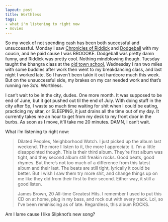 ```yaml
---
layout: post
title: Worthless
tags:
- what i'm listening to right now
- movies
---
```

So my week of not spending cash has been both successful and unsuccessful. Monday I saw [Chronicles of Riddick](http://www.imdb.com/title/tt0296572/) and [Dodgeball](http://www.dodgeballmovie.com/) with my cousin, and he paid cause I was BROOOKE. Dodgeball was pretty damn funny, and Riddick was pretty cool. Nothing mindblowing though. Tuesday taught the bhangra class at the [old town school](http://www.oldtownschool.org/), Wednesday I ran two miles with some buddies after work then went to my breakdancing class, and last night I worked late. So I haven’t been takin it out hardcore much this week. But on the unsuccessful side, my brakes on my car needed work and that’s running me 3c’s. Worthless.

I can’t wait to be in the city, dudes. One more month. It was supposed to be end of June, but it got pushed out til the end of July. With doing stuff in the city after 5p, I waste so much time waiting for shit when I could be eating, practicing my sitar, or SLEEPING, it just drains all the time out of my day. It currently takes me an hour to get from my desk to my front door in the burbs. As soon as I move, it’ll take me 20 minutes. DAMN, I can’t wait.

What i’m listening to right now:

> 
> Dilated Peoples, Neighborhood Watch. I just picked up the album last weekend. The more I listen to it, the more I appreciate it. I’m a little disappointed though. This is their third album. They’re first album was tight, and they second album still freakin rocks. Good beats, good rhymes. But there’s not too much of a difference from this latest album and their last. The beats are still tight, lyrically it could be better. But I wish I saw them try more shit, and change things up on me like they did from their first to their second. Either way, it still a good listen.
> 
> James Brown, 20 All-time Greatest Hits. I remember I used to put this CD on at home, plug in my bass, and rock out with every track. Lol, so I’ve been reminiscing as of late. Regardless, this album ROCKS.
> 

Am I lame cause I like Slipknot’s new song?

